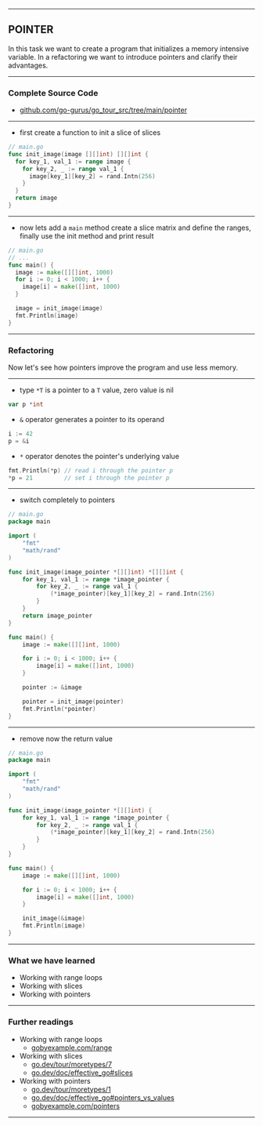 <!-- .slide: data-background="img/POINTER/00.jpg" data-background-size="100%" data-background-position="50% 50%" -->
----

## POINTER

In this task we want to create a program that initializes a memory intensive variable. In a refactoring we want to introduce pointers and clarify their advantages.

----

### Complete Source Code
* [github.com/go-gurus/go_tour_src/tree/main/pointer](https://github.com/go-gurus/go_tour_src/tree/main/pointer)

----
* first create a function to init a slice of slices

```go
// main.go
func init_image(image [][]int) [][]int {
  for key_1, val_1 := range image {
    for key_2, _ := range val_1 {
      image[key_1][key_2] = rand.Intn(256)
    }
  }
  return image
}

```

----
* now lets add a `main` method create a slice matrix and define the ranges, finally use the init method and print result

```go
// main.go
// ...
func main() {
  image := make([][]int, 1000)
  for i := 0; i < 1000; i++ {
    image[i] = make([]int, 1000)
  }

  image = init_image(image)
  fmt.Println(image)
}

```

----

### Refactoring
Now let's see how pointers improve the program and use less memory.

----

* type `*T` is a pointer to a `T` value, zero value is nil

```go
var p *int
```

* `&` operator generates a pointer to its operand

```go
i := 42
p = &i
```

* `*` operator denotes the pointer's underlying value

```go
fmt.Println(*p) // read i through the pointer p
*p = 21         // set i through the pointer p
```

----

* switch completely to pointers

```go
// main.go
package main

import (
	"fmt"
	"math/rand"
)

func init_image(image_pointer *[][]int) *[][]int {
	for key_1, val_1 := range *image_pointer {
		for key_2, _ := range val_1 {
			(*image_pointer)[key_1][key_2] = rand.Intn(256)
		}
	}
	return image_pointer
}

func main() {
	image := make([][]int, 1000)

	for i := 0; i < 1000; i++ {
		image[i] = make([]int, 1000)
	}

	pointer := &image

	pointer = init_image(pointer)
	fmt.Println(*pointer)
}

```
----

* remove now the return value

```go
// main.go
package main

import (
	"fmt"
	"math/rand"
)

func init_image(image_pointer *[][]int) {
	for key_1, val_1 := range *image_pointer {
		for key_2, _ := range val_1 {
			(*image_pointer)[key_1][key_2] = rand.Intn(256)
		}
	}
}

func main() {
	image := make([][]int, 1000)

	for i := 0; i < 1000; i++ {
		image[i] = make([]int, 1000)
	}

	init_image(&image)
	fmt.Println(image)
}

```

----

### What we have learned
* Working with range loops
* Working with slices
* Working with pointers

----

### Further readings
* Working with range loops
  * [gobyexample.com/range](https://gobyexample.com/range)
* Working with slices
  * [go.dev/tour/moretypes/7](https://go.dev/tour/moretypes/7)
  * [go.dev/doc/effective_go#slices](https://go.dev/doc/effective_go#slices)
* Working with pointers
  * [go.dev/tour/moretypes/1](https://go.dev/tour/moretypes/1)
  * [go.dev/doc/effective_go#pointers_vs_values](https://go.dev/doc/effective_go#pointers_vs_values)
  * [gobyexample.com/pointers](https://gobyexample.com/pointers)

---
